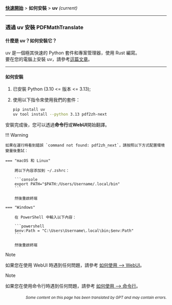 [**快速開始**](./getting-started.md) > **如何安裝** > **uv** _(current)_

---

### 透過 uv 安裝 PDFMathTranslate

#### 什麼是 uv？如何安裝它？

uv 是一個極其快速的 Python 套件和專案管理器，使用 Rust 編寫。
<br>
要在您的電腦上安裝 uv，請參考[這篇文章](https://docs.astral.sh/uv/getting-started/installation/)。

---

#### 如何安裝

1. 已安裝 Python (3.10 <= 版本 <= 3.13);

2. 使用以下指令來使用我們的套件：

    ```bash
    pip install uv
    uv tool install --python 3.13 pdf2zh-next
    ```

安裝完成後，您可以透過**命令行**或**WebUI**開始翻譯。

!!! Warning

    如果在運行時看到錯誤 `command not found: pdf2zh_next`，請按照以下方式配置環境變量後重試：

    === "macOS 和 Linux"

        將以下內容添加到 ~/.zshrc：

        ```console
        export PATH="$PATH:/Users/Username/.local/bin"
        ```

        然後重啟終端

    === "Windows"

        在 PowerShell 中輸入以下內容：

        ```powershell
        $env:Path = "C:\Users\Username\.local\bin;$env:Path"
        ```

        然後重啟終端

> [!NOTE]
> 如果您在使用 WebUI 時遇到任何問題，請參考 [如何使用 --> WebUI](./USAGE_webui.md)。

> [!NOTE]
> 如果您在使用命令行時遇到任何問題，請參考 [如何使用 --> 命令行](./USAGE_commandline.md)。

<div align="right"> 
<h6><small>Some content on this page has been translated by GPT and may contain errors.</small></h6>